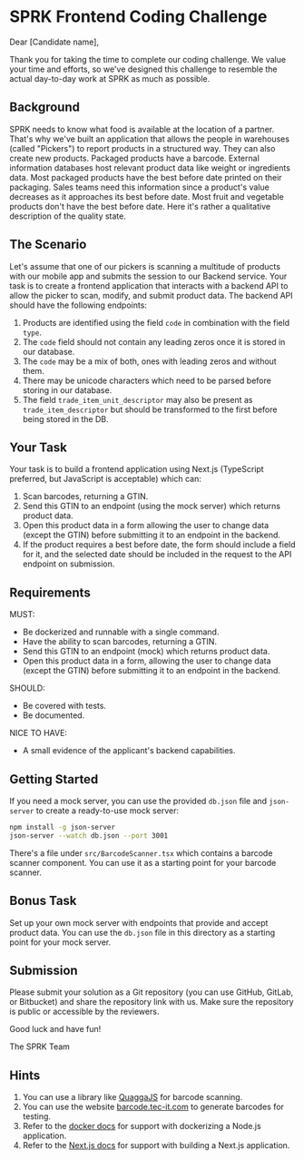 # SPRK Frontend Coding Challenge

Dear [Candidate name],

Thank you for taking the time to complete our coding challenge. We value your time and efforts, so we've designed this challenge to resemble the actual day-to-day work at SPRK as much as possible.

## Background

SPRK needs to know what food is available at the location of a partner. That's why we've built an application that allows the people in warehouses (called "Pickers") to report products in a structured way. They can also create new products. Packaged products have a barcode. External information databases host relevant product data like weight or ingredients data. Most packaged products have the best before date printed on their packaging. Sales teams need this information since a product's value decreases as it approaches its best before date. Most fruit and vegetable products don't have the best before date. Here it's rather a qualitative description of the quality state.

## The Scenario

Let's assume that one of our pickers is scanning a multitude of products with our mobile app and submits the session to our Backend service. Your task is to create a frontend application that interacts with a backend API to allow the picker to scan, modify, and submit product data. The backend API should have the following endpoints:

1. Products are identified using the field `code` in combination with the field `type`.
2. The `code` field should not contain any leading zeros once it is stored in our database.
3. The `code` may be a mix of both, ones with leading zeros and without them.
4. There may be unicode characters which need to be parsed before storing in our database.
5. The field `trade_item_unit_descriptor` may also be present as `trade_item_descriptor` but should be transformed to the first before being stored in the DB.

## Your Task

Your task is to build a frontend application using Next.js (TypeScript preferred, but JavaScript is acceptable) which can:

1. Scan barcodes, returning a GTIN.
2. Send this GTIN to an endpoint (using the mock server) which returns product data.
3. Open this product data in a form allowing the user to change data (except the GTIN) before submitting it to an endpoint in the backend.
4. If the product requires a best before date, the form should include a field for it, and the selected date should be included in the request to the API endpoint on submission.

## Requirements

MUST:
- Be dockerized and runnable with a single command.
- Have the ability to scan barcodes, returning a GTIN.
- Send this GTIN to an endpoint (mock) which returns product data.
- Open this product data in a form, allowing the user to change data (except the GTIN) before submitting it to an endpoint in the backend.

SHOULD:
- Be covered with tests.
- Be documented.

NICE TO HAVE:
- A small evidence of the applicant's backend capabilities.

## Getting Started

If you need a mock server, you can use the provided `db.json` file and `json-server` to create a ready-to-use mock server:
```bash
npm install -g json-server
json-server --watch db.json --port 3001
```

There's a file under `src/BarcodeScanner.tsx` which contains a barcode scanner component. You can use it as a starting point for your barcode scanner.

## Bonus Task

Set up your own mock server with endpoints that provide and accept product data. You can use the `db.json` file in this directory as a starting point for your mock server. 

## Submission

Please submit your solution as a Git repository (you can use GitHub, GitLab, or Bitbucket) and share the repository link with us. Make sure the repository is public or accessible by the reviewers.

Good luck and have fun!

The SPRK Team

## Hints

1. You can use a library like [QuaggaJS](https://github.com/ericblade/quagga2) for barcode scanning.
2. You can use the website [barcode.tec-it.com](https://barcode.tec-it.com/de/EAN13?data=978020137962) to generate barcodes for testing.
3. Refer to the [docker docs](https://docs.docker.com/language/nodejs/) for support with dockerizing a Node.js application.
4. Refer to the [Next.js docs](https://nextjs.org/docs) for support with building a Next.js application.
